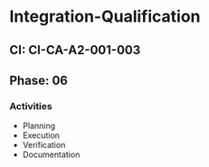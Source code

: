 # Integration-Qualification

## CI: CI-CA-A2-001-003
## Phase: 06

### Activities
- Planning
- Execution
- Verification
- Documentation
